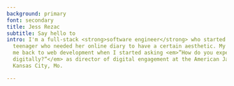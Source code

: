 ```yaml
---
background: primary
font: secondary
title: Jess Rezac
subtitle: Say hello to
intro: I'm a full-stack <strong>software engineer</strong> who started coding as a
  teenager who needed her online diary to have a certain aesthetic. My career brought
  me back to web development when I started asking <em>”How do you experience a museum
  digitally?“</em> as director of digital engagement at the American Jazz Museum in
  Kansas City, Mo.

---
```


